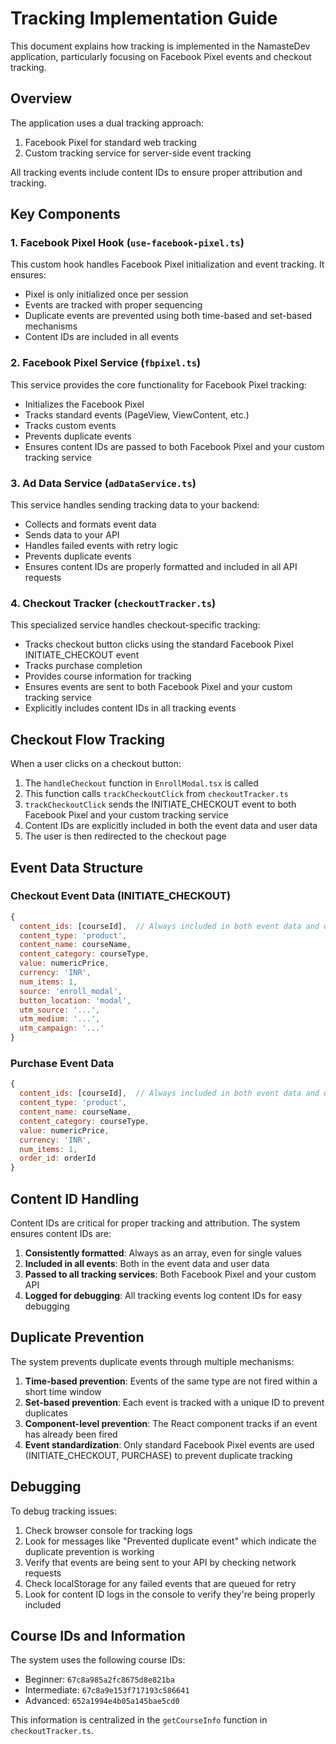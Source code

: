 # Tracking Implementation Guide

This document explains how tracking is implemented in the NamasteDev application, particularly focusing on Facebook Pixel events and checkout tracking.

## Overview

The application uses a dual tracking approach:
1. Facebook Pixel for standard web tracking
2. Custom tracking service for server-side event tracking

All tracking events include content IDs to ensure proper attribution and tracking.

## Key Components

### 1. Facebook Pixel Hook (`use-facebook-pixel.ts`)

This custom hook handles Facebook Pixel initialization and event tracking. It ensures:
- Pixel is only initialized once per session
- Events are tracked with proper sequencing
- Duplicate events are prevented using both time-based and set-based mechanisms
- Content IDs are included in all events

### 2. Facebook Pixel Service (`fbpixel.ts`)

This service provides the core functionality for Facebook Pixel tracking:
- Initializes the Facebook Pixel
- Tracks standard events (PageView, ViewContent, etc.)
- Tracks custom events
- Prevents duplicate events
- Ensures content IDs are passed to both Facebook Pixel and your custom tracking service

### 3. Ad Data Service (`adDataService.ts`)

This service handles sending tracking data to your backend:
- Collects and formats event data
- Sends data to your API
- Handles failed events with retry logic
- Prevents duplicate events
- Ensures content IDs are properly formatted and included in all API requests

### 4. Checkout Tracker (`checkoutTracker.ts`)

This specialized service handles checkout-specific tracking:
- Tracks checkout button clicks using the standard Facebook Pixel INITIATE_CHECKOUT event
- Tracks purchase completion
- Provides course information for tracking
- Ensures events are sent to both Facebook Pixel and your custom tracking service
- Explicitly includes content IDs in all tracking events

## Checkout Flow Tracking

When a user clicks on a checkout button:

1. The `handleCheckout` function in `EnrollModal.tsx` is called
2. This function calls `trackCheckoutClick` from `checkoutTracker.ts`
3. `trackCheckoutClick` sends the INITIATE_CHECKOUT event to both Facebook Pixel and your custom tracking service
4. Content IDs are explicitly included in both the event data and user data
5. The user is then redirected to the checkout page

## Event Data Structure

### Checkout Event Data (INITIATE_CHECKOUT)

```javascript
{
  content_ids: [courseId],  // Always included in both event data and user data
  content_type: 'product',
  content_name: courseName,
  content_category: courseType,
  value: numericPrice,
  currency: 'INR',
  num_items: 1,
  source: 'enroll_modal',
  button_location: 'modal',
  utm_source: '...',
  utm_medium: '...',
  utm_campaign: '...'
}
```

### Purchase Event Data

```javascript
{
  content_ids: [courseId],  // Always included in both event data and user data
  content_type: 'product',
  content_name: courseName,
  content_category: courseType,
  value: numericPrice,
  currency: 'INR',
  num_items: 1,
  order_id: orderId
}
```

## Content ID Handling

Content IDs are critical for proper tracking and attribution. The system ensures content IDs are:

1. **Consistently formatted**: Always as an array, even for single values
2. **Included in all events**: Both in the event data and user data
3. **Passed to all tracking services**: Both Facebook Pixel and your custom API
4. **Logged for debugging**: All tracking events log content IDs for easy debugging

## Duplicate Prevention

The system prevents duplicate events through multiple mechanisms:

1. **Time-based prevention**: Events of the same type are not fired within a short time window
2. **Set-based prevention**: Each event is tracked with a unique ID to prevent duplicates
3. **Component-level prevention**: The React component tracks if an event has already been fired
4. **Event standardization**: Only standard Facebook Pixel events are used (INITIATE_CHECKOUT, PURCHASE) to prevent duplicate tracking

## Debugging

To debug tracking issues:

1. Check browser console for tracking logs
2. Look for messages like "Prevented duplicate event" which indicate the duplicate prevention is working
3. Verify that events are being sent to your API by checking network requests
4. Check localStorage for any failed events that are queued for retry
5. Look for content ID logs in the console to verify they're being properly included

## Course IDs and Information

The system uses the following course IDs:

- Beginner: `67c8a985a2fc8675d8e821ba`
- Intermediate: `67c8a9e153f717193c586641`
- Advanced: `652a1994e4b05a145bae5cd0`

This information is centralized in the `getCourseInfo` function in `checkoutTracker.ts`. 